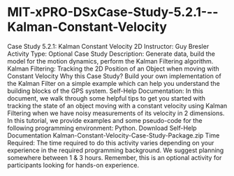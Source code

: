 # MIT-xPRO-DSxCase-Study-5.2.1---Kalman-Constant-Velocity
Case Study 5.2.1: Kalman Constant Velocity 2D Instructor: Guy Bresler  Activity Type: Optional   Case Study Description: Generate data, build the model for the motion dynamics, perform the Kalman Filtering algorithm. Kalman Filtering: Tracking the 2D Position of an Object when moving with Constant Velocity  Why this Case Study? Build your own implementation of the Kalman Filter on a simple example which can help you understand the building blocks of the GPS system.  Self-Help Documentation: In this document, we walk through some helpful tips to get you started with tracking the state of an object moving with a constant velocity using Kalman Filtering when we have noisy measurements of its velocity in 2 dimensions. In this tutorial, we provide examples and some pseudo-code for the following programming environment: Python.   Download Self-Help Documentation  Kalman-Constant-Velocity-Case-Study-Package.zip  Time Required: The time required to do this activity varies depending on your experience in the required programming background. We suggest planning somewhere between 1 &amp; 3 hours. Remember, this is an optional activity for participants looking for hands-on experience.
